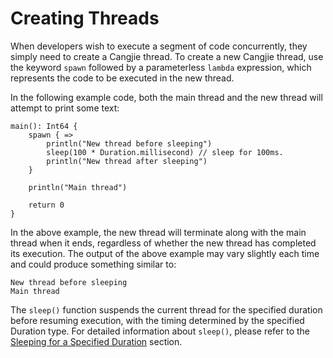 # Creating Threads

When developers wish to execute a segment of code concurrently, they simply need to create a Cangjie thread. To create a new Cangjie thread, use the keyword `spawn` followed by a parameterless `lambda` expression, which represents the code to be executed in the new thread.

In the following example code, both the main thread and the new thread will attempt to print some text:

<!-- run -->

```cangjie
main(): Int64 {
    spawn { =>
        println("New thread before sleeping")
        sleep(100 * Duration.millisecond) // sleep for 100ms.
        println("New thread after sleeping")
    }

    println("Main thread")

    return 0
}
```

In the above example, the new thread will terminate along with the main thread when it ends, regardless of whether the new thread has completed its execution. The output of the above example may vary slightly each time and could produce something similar to:

```text
New thread before sleeping
Main thread

```

The `sleep()` function suspends the current thread for the specified duration before resuming execution, with the timing determined by the specified Duration type. For detailed information about `sleep()`, please refer to the [Sleeping for a Specified Duration](./sleep.md) section.